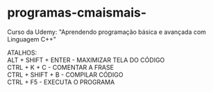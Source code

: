 # programas-cmaismais-
Curso da Udemy: "Aprendendo programação básica e avançada com Linguagem C++"

ATALHOS: <br>
ALT + SHIFT + ENTER  - MAXIMIZAR TELA DO CÓDIGO <br>
CTRL + K + C - COMENTAR A FRASE <br>
CTRL + SHIFT + B - COMPILAR CÓDIGO <br>
CTRL + F5 - EXECUTA O PROGRAMA <br>

